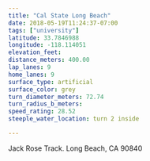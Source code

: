 ```yaml
---
title: "Cal State Long Beach"
date: 2018-05-19T11:24:37-07:00
tags: ["university"]
latitude: 33.7846988
longitude: -118.114051
elevation_feet:
distance_meters: 400.00
lap_lanes: 9
home_lanes: 9
surface_type: artificial
surface_color: grey
turn_diameter_meters: 72.74
turn_radius_b_meters: 
speed_rating: 28.52
steeple_water_location: turn 2 inside

---
```

Jack Rose Track. Long Beach, CA 90840
<!--more-->
